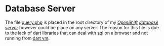 # Database Server

The file [query.php](database/query.php) is placed in the root directory of my *[OpenShift](openshift.redhat.com) [database server](http://database.roryclaasen.me)* however could be place on any server. The reason for this file is due to the lack of dart libraries that can deal with [sql](https://en.wikipedia.org/wiki/SQL) on a browser and not running from [dart vm](https://www.dartlang.org/dart-vm).
